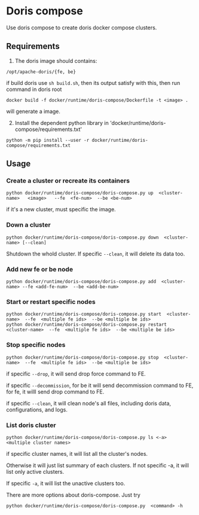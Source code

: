 <!--
Licensed to the Apache Software Foundation (ASF) under one
or more contributor license agreements.  See the NOTICE file
distributed with this work for additional information
regarding copyright ownership.  The ASF licenses this file
to you under the Apache License, Version 2.0 (the
"License"); you may not use this file except in compliance
with the License.  You may obtain a copy of the License at

  http://www.apache.org/licenses/LICENSE-2.0

Unless required by applicable law or agreed to in writing,
software distributed under the License is distributed on an
"AS IS" BASIS, WITHOUT WARRANTIES OR CONDITIONS OF ANY
KIND, either express or implied.  See the License for the
specific language governing permissions and limitations
under the License.
-->

# Doris compose

Use doris compose to create doris docker compose clusters.

## Requirements

1. The doris image should contains:

```
/opt/apache-doris/{fe, be}
```

if build doris use `sh build.sh`, then its output satisfy with this, then run command in doris root

```
docker build -f docker/runtime/doris-compose/Dockerfile -t <image> .
```

will generate a image.

2. Install the dependent python library in 'docker/runtime/doris-compose/requirements.txt'


```
python -m pip install --user -r docker/runtime/doris-compose/requirements.txt
```

## Usage

### Create a cluster or recreate its containers

```
python docker/runtime/doris-compose/doris-compose.py up  <cluster-name>   <image>   --fe  <fe-num>  --be <be-num>
```

if it's a new cluster, must specific the image.

### Down a cluster

```
python docker/runtime/doris-compose/doris-compose.py down  <cluster-name> [--clean]
```

Shutdown the whold cluster. If specific `--clean`, it will delete its data too.

### Add new fe or be node

```
python docker/runtime/doris-compose/doris-compose.py add  <cluster-name> --fe <add-fe-num>  --be <add-be-num>
```

### Start or restart specific nodes


```
python docker/runtime/doris-compose/doris-compose.py start  <cluster-name>  --fe  <multiple fe ids>  --be <multiple be ids>
python docker/runtime/doris-compose/doris-compose.py restart  <cluster-name>  --fe  <multiple fe ids>  --be <multiple be ids>
```

### Stop specific nodes

```
python docker/runtime/doris-compose/doris-compose.py stop  <cluster-name>  --fe  <multiple fe ids>  --be <multiple be ids>
```

if specific `--drop`, it will send drop force command to FE.

if specific `--decommission`, for be it will send decommission command to FE, for fe, it willl send drop command to FE.

if specific `--clean`, it will clean node's all files, including doris data, configurations, and logs.

### List doris cluster

```
python docker/runtime/doris-compose/doris-compose.py ls <-a>  <multiple cluster names>
```

if specific cluster names, it will list all the cluster's nodes.

Otherwise it will just list summary of each clusters. If not specific -a, it will list only active clusters. 

If specific `-a`, it will list the unactive clusters too.

There are more options about doris-compose. Just try 

```
python docker/runtime/doris-compose/doris-compose.py  <command> -h 
```



